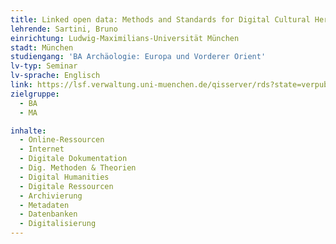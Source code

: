 ```yaml
---
title: Linked open data: Methods and Standards for Digital Cultural Heritage Preservation
lehrende: Sartini, Bruno
einrichtung: Ludwig-Maximilians-Universität München
stadt: München
studiengang: 'BA Archäologie: Europa und Vorderer Orient'
lv-typ: Seminar
lv-sprache: Englisch
link: https://lsf.verwaltung.uni-muenchen.de/qisserver/rds?state=verpublish&status=init&vmfile=no&publishid=1046248&moduleCall=webInfo&publishConfFile=webInfo&publishSubDir=veranstaltung
zielgruppe:
  - BA
  - MA

inhalte:
  - Online-Ressourcen
  - Internet
  - Digitale Dokumentation
  - Dig. Methoden & Theorien
  - Digital Humanities
  - Digitale Ressourcen
  - Archivierung
  - Metadaten
  - Datenbanken
  - Digitalisierung
---
```

 
